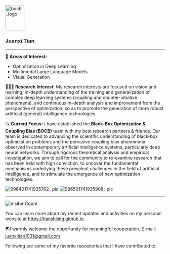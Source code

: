 <a href="https://github.com/Black-Box-Optimization-Coupling-Bias">
  <img src="https://github.com/user-attachments/assets/9bc2224e-e8f9-4441-8aab-9613e89382f6" alt="bocb_logo" width="60" height="80">
</a>

### Juanxi Tian

---
🧐 **Areas of Interest:**
- Optimization in Deep Learning
- Multimodal Large Language Models
- Visual Generation

🧑🏻‍💻 **Research Interest:**
My research interests are focused on vision and learning, in-depth understanding of the training and generalization of complex deep learning systems (coupling and counter-intuitive phenomena), and continuous in-depth analysis and improvement from the perspective of optimization, so as to promote the generation of more robust artificial (general) intelligence technologies.

🔍 **Current Focus:**
I have established the **Black-Box Optimization & Coupling Bias (BOCB)** team with my best research partners & friends. Our team is dedicated to advancing the scientific understanding of black-box optimization problems and the pervasive coupling bias phenomena observed in contemporary artificial intelligence systems, particularly deep neural networks. Through rigorous theoretical analysis and empirical investigation, we aim to call for the community to re-examine research that has been held with high conviction, to uncover the fundamental mechanisms underlying these prevalent challenges in the field of artificial intelligence, and to stimulate the emergence of new optimization technologies.

![996401741935762_ pic](https://github.com/user-attachments/assets/f70cee19-83c6-4819-8866-a029d2fb3792)
![996501741935908_ pic](https://github.com/user-attachments/assets/97093b7a-2ee6-4bc9-9a58-12f1c7bdbb51)

---
![Visitor Count](https://profile-counter.glitch.me/tianshijing/count.svg)

You can learn more about my recent updates and activities on my personal website at https://tianshijing.github.io.

🌏I warmly welcome the opportunity for meaningful cooperation. E-mail: juanxitian1031@gmail.com

Following are some of my favorite repositories that I have contributed to:


